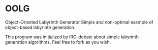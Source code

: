 OOLG
====

Object-Oriented Labyrinth Generator
Simple and non-optimal example of object-based labyrinth generation.

This program was initialized by IRC-debate about simple labyrinth generation algorithms. Feel free to fork as you wish.
